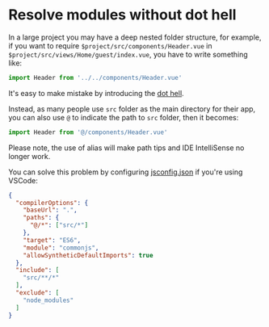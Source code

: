 # Resolve modules without dot hell

In a large project you may have a deep nested folder structure, for example, if you want to require `$project/src/components/Header.vue` in `$project/src/views/Home/guest/index.vue`, you have to write something like:

```js
import Header from '../../components/Header.vue'
```

It's easy to make mistake by introducing the [dot hell](https://github.com/substack/browserify-handbook#avoiding-).

Instead, as many people use `src` folder as the main directory for their app, you can also use `@` to indicate the path to `src` folder, then it becomes:

```js
import Header from '@/components/Header.vue'
```

Please note, the use of alias will make path tips and IDE IntelliSense no longer work.  

You can solve this problem by configuring [jsconfig.json](https://code.visualstudio.com/docs/languages/jsconfig#_using-webpack-aliases) if you're using VSCode:
 
```json
{
  "compilerOptions": {
    "baseUrl": ".",
    "paths": {
      "@/*": ["src/*"]
    },
    "target": "ES6",
    "module": "commonjs",
    "allowSyntheticDefaultImports": true
  },
  "include": [
    "src/**/*"
  ],
  "exclude": [
    "node_modules"
  ]
}
```
